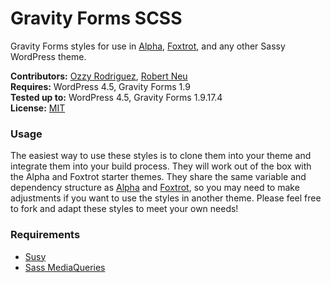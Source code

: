 # Gravity Forms SCSS

Gravity Forms styles for use in [Alpha](https://github.com/wpsitecare/alpha), [Foxtrot](https://github.com/wpsitecare/foxtrot), and any other Sassy WordPress theme.

__Contributors:__ [Ozzy Rodriguez](https://github.com/ozzyrod), [Robert Neu](https://github.com/robneu)  
__Requires:__ WordPress 4.5, Gravity Forms 1.9  
__Tested up to:__ WordPress 4.5, Gravity Forms 1.9.17.4  
__License:__ [MIT](http://wpsitecare.mit-license.org/)  

### Usage

The easiest way to use these styles is to clone them into your theme and integrate them into your build process. They will work out of the box with the Alpha and Foxtrot starter themes. They share the same variable and dependency structure as [Alpha](https://github.com/wpsitecare/alpha) and [Foxtrot](https://github.com/wpsitecare/foxtrot), so you may need to make adjustments if you want to use the styles in another theme. Please feel free to fork and adapt these styles to meet your own needs!

### Requirements

- [Susy](http://susy.oddbird.net/)
- [Sass MediaQueries](https://github.com/paranoida/sass-mediaqueries)

